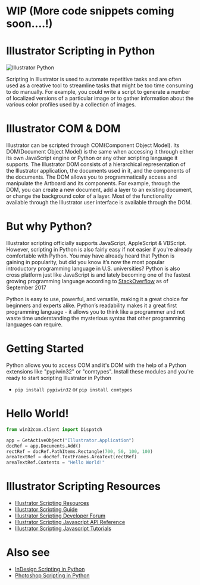 # WIP (More code snippets coming soon....!)









# Illustrator Scripting in Python
![](https://i.imgur.com/1qe9LVk.png "Illustrator Python")

Scripting in Illustrator is used to automate repetitive tasks and are often used as a creative tool to streamline tasks that might be too time consuming to do manually. For example, you could write a script to generate a number of localized versions of a particular image or to gather information about the various color profiles used by a collection of images.

# Illustrator COM & DOM
Illustrator can be scripted through COM(Component Object Model). Its DOM(Document Object Model) is the same when accessing it through either its own JavaScript engine or Python or any other scripting language it supports. The Illustrator DOM consists of a hierarchical representation of the Illustrator application, the documents used in it, and the components of the documents. The DOM allows you to programmatically access and manipulate the Artboard and its components. For example, through the DOM, you can create
a new document, add a layer to an existing document, or change the background color of a layer. Most of
the functionality available through the Illustrator user interface is available through the DOM.

# But why Python?
Illustrator scripting officially supports JavaScript, AppleScript & VBScript. However, scripting in Python is also fairly easy if not easier if you're already comfortable with Python. You may have already heard that Python is gaining in popularity, but did you know it’s now the most popular introductory programming language in U.S. universities? Python is also cross platform just like JavaScript is and lately becoming one of the fastest growing programming language according to [StackOverflow](https://stackoverflow.blog/2017/09/06/incredible-growth-python) as of September 2017

Python is easy to use, powerful, and versatile, making it a great choice for beginners and experts alike. Python’s readability makes it a great first programming language - it allows you to think like a programmer and not waste time understanding the mysterious syntax that other programming languages can require.

# Getting Started
Python allows you to access COM and it's DOM with the help of a Python extensions like  "pypiwin32" or "comtypes". Install these modules and you're ready to start scripting Illustrator in Python

* `pip install pypiwin32` or `pip install comtypes`

# Hello World!
```python
from win32com.client import Dispatch

app = GetActiveObject("Illustrator.Application")
docRef = app.Documents.Add()
rectRef = docRef.PathItems.Rectangle(700, 50, 100, 100)
areaTextRef = docRef.TextFrames.AreaText(rectRef)
areaTextRef.Contents = "Hello World!"
```

# Illustrator Scripting Resources
* [Illustrator Scripting Resources](https://console.adobe.io/downloads/ai)
* [Illustrator Scripting Guide](https://d1g4ig3mxc5xed.cloudfront.net/static/installers/ai/scripting/cc_2018/scripting_guide/ScriptingGuide_March2018.pdf)
* [Illustrator Scripting Developer Forum](https://forums.adobe.com/community/illustrator/illustrator_scripting)
* [Illustrator Scripting Javascript API Reference](https://d1g4ig3mxc5xed.cloudfront.net/installers/ai/scripting/cc_2018/web/v2/Illustrator+JavaScript+Scripting+Reference_March2018.pdf)
* [Illustrator Scripting Javascript Tutorials](https://github.com/jtnimoy/scripting-for-illustrator-tutorial)



# Also see 
* [InDesign Scripting in Python](https://github.com/lohriialo/indesign-scripting-python)
* [Photoshop Scripting in Python](https://github.com/lohriialo/photoshop-scripting-python)
